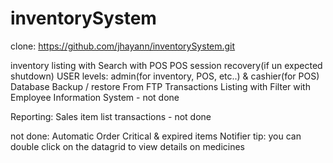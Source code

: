 # inventorySystem
clone: 
https://github.com/jhayann/inventorySystem.git

 inventory listing with Search
with POS
POS session recovery(if un expected shutdown)
 USER levels:
 admin(for inventory, POS, etc..) &
 cashier(for POS)
Database Backup / restore From FTP 
Transactions Listing with Filter
 with Employee Information System - not done

 Reporting:
Sales
 item list 
 transactions - not done
 
 not done:
 Automatic Order
 Critical & expired items Notifier
 tip:
you can double click on the datagrid to view details on medicines
